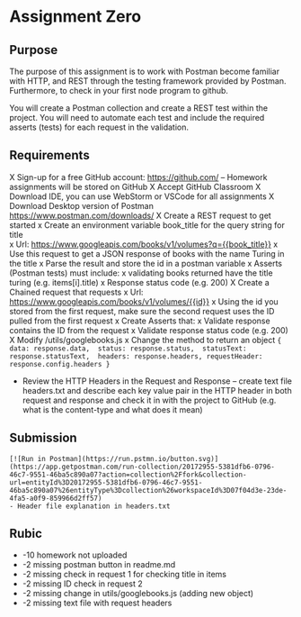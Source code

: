 # Assignment Zero
## Purpose
The purpose of this assignment is to work with Postman become familiar with HTTP, and REST through the testing framework provided by Postman.  Furthermore, to check in your first node program to github.

You will create a Postman collection and create a REST test within the project. You will need to automate each test and include the required asserts (tests) for each request in the validation.

## Requirements
X Sign-up for a free GitHub account: https://github.com/ – Homework assignments will be stored on GitHub
X Accept GitHub Classroom 
X Download IDE, you can use WebStorm or VSCode for all assignments
X Download Desktop version of Postman https://www.postman.com/downloads/
X Create a REST request to get started
    x Create an environment variable book_title for the query string for title  
    x Url: https://www.googleapis.com/books/v1/volumes?q={{book_title}} 
    x Use this request to get a JSON response of books with the name Turing in the title
    x Parse the result and store the id in a postman variable 
    x Asserts (Postman tests) must include:
        x validating books returned have the title turing (e.g. items[i].title)
        x Response status code (e.g. 200)
X Create a Chained request that requests 
    x Url: https://www.googleapis.com/books/v1/volumes/{{id}} 
    x Using the id you stored from the first request, make sure the second request uses the ID pulled from the first request 
    x Create Asserts that:
        x Validate response contains the ID from the request 
        x Validate response status code (e.g. 200)
X Modify /utils/googlebooks.js
    x Change the method to return an object
    ```
        {
            data: response.data, 
            status: response.status, 
            statusText: response.statusText, 
            headers: response.headers,
            requestHeader: response.config.headers
        }
    ```
- Review the HTTP Headers in the Request and Response – create text file headers.txt and describe each key value pair in the HTTP header in both request and response and check it in with the project to GitHub (e.g. what is the content-type and what does it mean)

## Submission
    [![Run in Postman](https://run.pstmn.io/button.svg)](https://app.getpostman.com/run-collection/20172955-5381dfb6-0796-46c7-9551-46ba5c890a07?action=collection%2Ffork&collection-url=entityId%3D20172955-5381dfb6-0796-46c7-9551-46ba5c890a07%26entityType%3Dcollection%26workspaceId%3D07f04d3e-23de-4fa5-a0f9-859966d2ff57)
    - Header file explanation in headers.txt

## Rubic
- -10 homework not uploaded
- -2 missing postman button in readme.md
- -2 missing check in request 1 for checking title in items
- -2 missing ID check in request 2
- -2 missing change in utils/googlebooks.js (adding new object)
- -2 missing text file with request headers